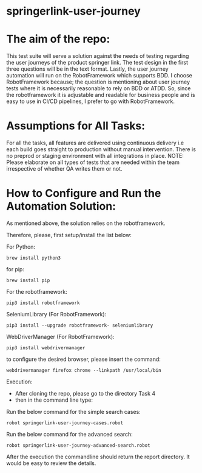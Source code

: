 # springerlink-user-journey

# The aim of the repo:
This test suite will serve a solution against the needs of testing regarding the user journeys of the product springer link. The test design in the first three questions will be in the text format. Lastly, the user journey automation will run on the RobotFramework which supports BDD. I choose RobotFramework because; the question is mentioning about user journey tests where it is necessarily reasonable to rely on BDD or ATDD. So, since the robotframework it is adjustable and readable for business people and is easy to use in CI/CD pipelines, I prefer to go with RobotFramework.

# Assumptions for All Tasks:
For all the tasks, all features are delivered using continuous delivery i.e each build goes straight to production without manual intervention. There is no preprod or staging environment with all integrations in place.
NOTE: Please elaborate on all types of tests that are needed within the team irrespective of whether QA writes them or not.


# How to Configure and Run the Automation Solution:

As mentioned above, the solution relies on the robotframework.<br/> 

Therefore, please, first setup/install the list below:<br/>

For Python:
```
brew install python3
```
for pip:
```
brew install pip
```
For the robotframework:
```
pip3 install robotframework
```
SeleniumLibrary (For RobotFramework):
```
pip3 install --upgrade robotframework- seleniumlibrary
```
WebDriverManager (For RobotFramework): 
```
pip3 install webdrivermanager
```
to configure the desired browser, please insert the command:

```
webdrivermanager firefox chrome --linkpath /usr/local/bin
```
Execution:<br/>
* After cloning the repo, please go to the directory Task 4
* then in the command line type:

Run the below command for the simple search cases:
```
robot springerlink-user-journey-cases.robot
```
Run the below command for the advanced search:
```
robot springerlink-user-journey-advanced-search.robot
```

After the execution the commandline should return the report directory. It would be easy to review the details.

